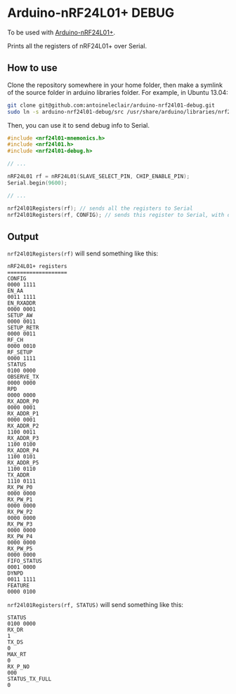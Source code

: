 Arduino-nRF24L01+ DEBUG
=======================

To be used with [Arduino-nRF24L01+](https://github.com/antoineleclair/arduino-nrf24l01).

Prints all the registers of nRF24L01+ over Serial.

How to use
----------

Clone the repository somewhere in your home folder, then make a symlink of the source folder in arduino libraries folder. For example, in Ubuntu 13.04:

```bash
git clone git@github.com:antoineleclair/arduino-nrf24l01-debug.git
sudo ln -s arduino-nrf24l01-debug/src /usr/share/arduino/libraries/nrf24l01Debug
```

Then, you can use it to send debug info to Serial.

```c++
#include <nrf24l01-mnemonics.h>
#include <nrf24l01.h>
#include <nrf24l01-debug.h>

// ...

nRF24L01 rf = nRF24L01(SLAVE_SELECT_PIN, CHIP_ENABLE_PIN);
Serial.begin(9600);

// ...

nrf24l01Registers(rf); // sends all the registers to Serial
nrf24l01Registers(rf, CONFIG); // sends this register to Serial, with details
```

Output
------

`nrf24l01Registers(rf)` will send something like this:


    nRF24L01+ registers
    ===================
    CONFIG
    0000 1111
    EN_AA
    0011 1111
    EN_RXADDR
    0000 0001
    SETUP_AW
    0000 0011
    SETUP_RETR
    0000 0011
    RF_CH
    0000 0010
    RF_SETUP
    0000 1111
    STATUS
    0100 0000
    OBSERVE_TX
    0000 0000
    RPD
    0000 0000
    RX_ADDR_P0
    0000 0001
    RX_ADDR_P1
    0000 0001
    RX_ADDR_P2
    1100 0011
    RX_ADDR_P3
    1100 0100
    RX_ADDR_P4
    1100 0101
    RX_ADDR_P5
    1100 0110
    TX_ADDR
    1110 0111
    RX_PW_P0
    0000 0000
    RX_PW_P1
    0000 0000
    RX_PW_P2
    0000 0000
    RX_PW_P3
    0000 0000
    RX_PW_P4
    0000 0000
    RX_PW_P5
    0000 0000
    FIFO_STATUS
    0001 0000
    DYNPD
    0011 1111
    FEATURE
    0000 0100

`nrf24l01Registers(rf, STATUS)` will send something like this:

    STATUS
    0100 0000
    RX_DR
    1
    TX_DS
    0
    MAX_RT
    0
    RX_P_NO
    000
    STATUS_TX_FULL
    0
